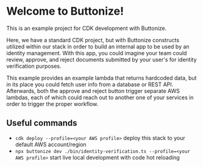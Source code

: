 # Welcome to Buttonize!

This is an example project for CDK development with Buttonize.

Here, we have a standard CDK project, but with Buttonize constructs utilized within our stack in order to build
an internal app to be used by an identity management. With this app, you could imagine your team could review,
approve, and reject documents submitted by your user's for identity verification purposes.

This example provides an example lambda that returns hardcoded data, but in its place you could fetch user info
from a database or REST API. Afterwards, both the approve and reject button trigger separate AWS lambdas, each
of which could reach out to another one of your services in order to trigger the proper workflow.

## Useful commands

* `cdk deploy --profile=<your AWS profile>`  deploy this stack to your default AWS account/region
* `npx buttonize dev ./bin/identity-verification.ts --profile=<your AWS profile>`  start live local development with code hot reloading
